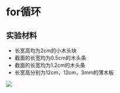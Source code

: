 # for循环

## 实验材料

- 长宽高均为2cm的小木头块
- 截面的长宽均为0.5cm的木头条
- 截面的长宽均为1.2cm的木头条
- 长宽高分别为12cm，12cm，3mm的薄木板

![](/images/用实体模型表达编程过程中的基本组件/for循环/1a1.jpg)
